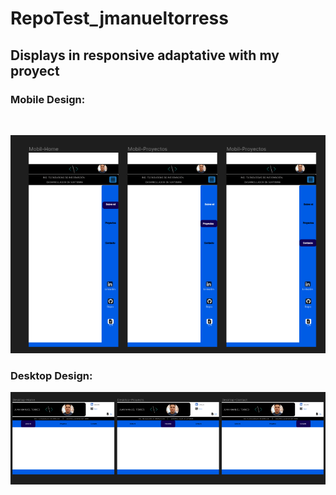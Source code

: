 # RepoTest_jmanueltorress
## Displays in responsive adaptative with my proyect
<h3>Mobile Design: </h3><br>

![Diseño mobile](https://github.com/RoyalMasterDevs/RepoTest_jmanueltorress/blob/main/design/mobil-design-portaf.png)

<h3>Desktop Design: </h3>

![Diseño Desktop ](https://github.com/RoyalMasterDevs/RepoTest_jmanueltorress/blob/main/design/desktop-design-portaf.png)
